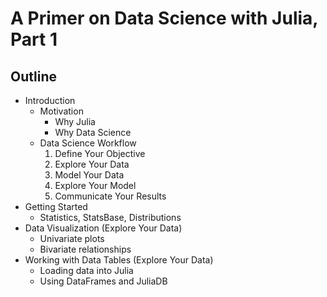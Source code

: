 # A Primer on Data Science with Julia, Part 1

## Outline

- Introduction
    - Motivation
        - Why Julia
        - Why Data Science
    - Data Science Workflow
        1. Define Your Objective
        2. Explore Your Data
        3. Model Your Data
        4. Explore Your Model
        5. Communicate Your Results
- Getting Started
    - Statistics, StatsBase, Distributions
- Data Visualization (Explore Your Data)
    - Univariate plots
    - Bivariate relationships
- Working with Data Tables (Explore Your Data)
    - Loading data into Julia
    - Using DataFrames and JuliaDB
